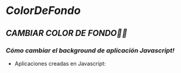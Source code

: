 # **_ColorDeFondo_**

## **_CAMBIAR COLOR DE FONDO🧑‍💻_**

### **_Cómo cambiar el background de aplicación Javascript!_**

- Aplicaciones creadas en Javascript:
